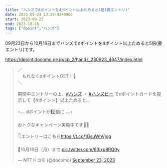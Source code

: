 ```yaml
---
title: "ハンズでdポイントを4ポイント以上ためると5倍(要エントリ)"
date: 2023-09-24 13:29:43+0900
start: 2023-09-23
end: 2023-10-16
tags: ["dpoint","ハンズ"]
---
```


09月23日から10月16日までハンズでdポイントを4ポイント以上ためると5倍(要エントリ)です。

https://dpoint.docomo.ne.jp/cp_2/hands_230923_4647/index.html

<blockquote class="twitter-tweet"><p lang="ja" dir="ltr">／<br>　もれなくdポイントGET！📢<br>＼<br><br>期間中エントリーの上、<a href="https://twitter.com/hashtag/%E3%83%8F%E3%83%B3%E3%82%BA?src=hash&amp;ref_src=twsrc%5Etfw">#ハンズ</a> ・ <a href="https://twitter.com/hashtag/%E3%83%8F%E3%83%B3%E3%82%BA%E3%83%93%E3%83%BC?src=hash&amp;ref_src=twsrc%5Etfw">#ハンズビー</a> でdポイントカードを提示して【4ポイント】以上ためると…<br><br>⋆⸜⸜ dポイントが5️⃣倍に ⸝⸝⋆<br><br>おトクなキャンペーン実施中です🙌✨<br><br>👇エントリーはこちら<a href="https://t.co/1GsuWhVjog">https://t.co/1GsuWhVjog</a><br><br>📅10月16日（月）まで <a href="https://t.co/83ixp8RQ0y">pic.twitter.com/83ixp8RQ0y</a></p>&mdash; NTTドコモ (@docomo) <a href="https://twitter.com/docomo/status/1705416702119317848?ref_src=twsrc%5Etfw">September 23, 2023</a></blockquote> <script async src="https://platform.twitter.com/widgets.js" charset="utf-8"></script>


